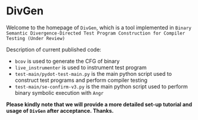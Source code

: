 # DivGen

Welcome to the homepage of `DivGen`, which is a tool implemented in `Binary Semantic Divergence-Directed Test Program Construction for Compiler Testing (Under Review)`


Description of current published code:


* `bcov` is used to generate the CFG of binary
* `live_instrumenter` is used to instrument test program
* `test-main/pydot-test-main.py` is the main python script used to construct test programs and perform compiler testing
* `test-main/se-confirm-v3.py` is the main python script used to perform binary symbolic execution with `Angr`

**Please kindly note that we will provide a more detailed set-up tutorial and usage of `DivGen` after acceptance. Thanks.**
